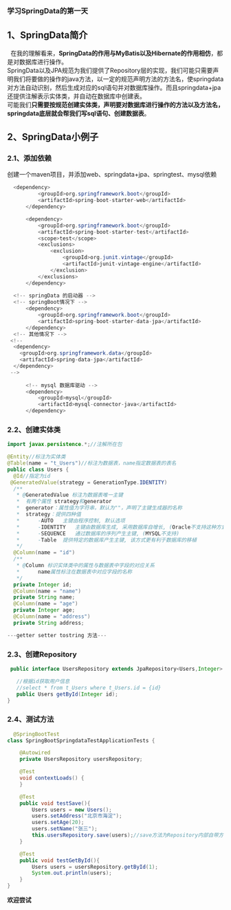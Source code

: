 ### 学习SpringData的第一天
## 1、SpringData简介
&nbsp;&nbsp;在我的理解看来，**SpringData的作用与MyBatis以及Hibernate的作用相仿**，都是对数据库进行操作。 <br />
  SpringData以及JPA规范为我们提供了Repository层的实现，我们可能只需要声明我们将要做的操作的java方法，以一定的规范声明方法的方法名，使springdata对方法自动识别，然后生成对应的sql语句并对数据库操作。而且springdata+jpa还提供注解表示实体类，并自动在数据库中创建表。  <br />
  可能我们**只需要按规范创建实体类，声明要对数据库进行操作的方法以及方法名，springdata底层就会帮我们写sql语句、创建数据表**。
  
## 2、SpringData小例子
### 2.1、添加依赖
  创建一个maven项目，并添加web、springdata+jpa、springtest、mysql依赖
  ```java
    <dependency>
			<groupId>org.springframework.boot</groupId>
			<artifactId>spring-boot-starter-web</artifactId>
		</dependency>

		<dependency>
			<groupId>org.springframework.boot</groupId>
			<artifactId>spring-boot-starter-test</artifactId>
			<scope>test</scope>
			<exclusions>
				<exclusion>
					<groupId>org.junit.vintage</groupId>
					<artifactId>junit-vintage-engine</artifactId>
				</exclusion>
			</exclusions>
		</dependency>
    
    <!-- springData 的启动器 -->
    <!-- springBoot情况下 -->
		<dependency>
			<groupId>org.springframework.boot</groupId>
			<artifactId>spring-boot-starter-data-jpa</artifactId>
		</dependency>
    <!-- 其他情况下 -->
   <!-- 
    <dependency>        
      <groupId>org.springframework.data</groupId>        
      <artifactId>spring-data-jpa</artifactId>    
    </dependency>
   --> 
   
		<!-- mysql 数据库驱动 -->
		<dependency>
			<groupId>mysql</groupId>
			<artifactId>mysql-connector-java</artifactId>
		</dependency>
  ```
### 2.2、创建实体类
  ```java
 import javax.persistence.*;//注解所在包

@Entity//标注为实体类
@Table(name = "t_Users")//标注为数据表，name指定数据表的表名
public class Users {
    @Id//指定为id
   @GeneratedValue(strategy = GenerationType.IDENTITY)
    /**
     * @GeneratedValue 标注为数据表唯一主键
     *  有两个属性 strategy和generator
     *  generator：属性值为字符串，默认为""，声明了主键生成器的名称
     *  strategy：提供四种值
     *      -AUTO   主键由程序控制, 默认选项
     *      -IDENTITY   主键由数据库生成, 采用数据库自增长, (Oracle不支持这种方式)
     *      -SEQUENCE   通过数据库的序列产生主键, (MYSQL不支持)
     *      -Table  提供特定的数据库产生主键, 该方式更有利于数据库的移植
     */
    @Column(name = "id")
    /**
     * @Column 标识实体类中的属性与数据表中字段的对应关系
     *      name属性标注在数据表中对应字段的名称
     */
    private Integer id;
    @Column(name = "name")
    private String name;
    @Column(name = "age")
    private Integer age;
    @Column(name = "address")
    private String address;

---getter setter tostring 方法---
  ```
### 2.3、创建Repository
 ```java
  public interface UsersRepository extends JpaRepository<Users,Integer> {

    //根据id获取用户信息
    //select * from t_Users where t_Users.id = {id}
    public Users getById(Integer id);
}
 ```
 
### 2.4、测试方法
```java
  @SpringBootTest
class SpringBootSpringdataTestApplicationTests {

	@Autowired
	private UsersRepository usersRepository;

	@Test
	void contextLoads() {
	}

	@Test
	public void testSave(){
		Users users = new Users();
		users.setAddress("北京市海淀");
		users.setAge(20);
		users.setName("张三");
		this.usersRepository.save(users);//save方法为Repository内部自带方法
	}

	@Test
	public void testGetById(){
		Users users = usersRepository.getById(1);
		System.out.println(users);
	}
}
```
**欢迎尝试**

